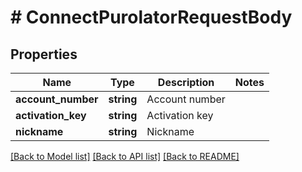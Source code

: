# # ConnectPurolatorRequestBody

## Properties

Name | Type | Description | Notes
------------ | ------------- | ------------- | -------------
**account_number** | **string** | Account number |
**activation_key** | **string** | Activation key |
**nickname** | **string** | Nickname |

[[Back to Model list]](../../README.md#models) [[Back to API list]](../../README.md#endpoints) [[Back to README]](../../README.md)
